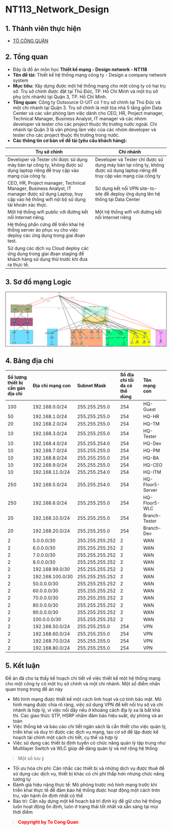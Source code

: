 # **NT113_Network_Design**

## 1. Thành viên thực hiện
  + [TÔ CÔNG QUÂN](https://github.com/Zquan315)

## 2. Tổng quan
  * Đây là đồ án môn học **Thiết kế mạng - Design network - NT118**
  * **Tên đề tài:** Thiết kế hệ thống mạng công ty - Design a company network system
  * **Mục tiêu:** Xây dựng được một hệ thống mạng cho một công ty có hai trụ sở. Trụ sở chính được đặt tại Thủ Đức, TP. Hồ Chí Minh và một trụ sở phụ (chi nhánh) tại Quận 3, TP. Hồ Chí Minh.
  * **Tổng quan**: Công ty Outsource O-UIT có 1 trụ sở chính tại Thủ Đức và một chi nhánh tại Quận 3. Trụ sở chính là một tòa nhà 5 tầng gồm Data Center và các văn phòng làm việc dành cho CEO, HR, Project manager, Technical Manager, Business Analyst, IT manager và các nhóm developer và tester cho các project thuộc thị trường nước ngoài. Chi nhánh tại Quận 3 là văn phòng làm việc của các nhóm developer và tester cho các project thuộc thị trường trong nước.
  * **Các thông tin cơ bản về đề tài (yêu cầu khách hàng):**

| **Trụ sở chính**                         | **Chi nhánh**                                                             |
|------------------------------------|---------------------------------------------------------------------------|
| Developer và Tester chỉ được sử dụng máy bàn tại công ty, không được sử dụng laptop riêng để truy cập vào mạng của công ty. | Developer và Tester chỉ được sử dụng máy bàn tại công ty, không được sử dụng laptop riêng để truy cập vào mạng của công ty                         |
| CEO, HR, Project manager, Technical Manager, Business Analyst, IT manager được sử dụng Laptop, truy cập vào hệ thống wifi nội bộ sử dụng tài khoản xác thực.              | Sử dụng kết nối VPN site-to-site để deploy ứng dụng lên hệ thống tại Data Center                                                   |
| Một hệ thống wifi public với đường kết nối Internet riêng.                    | Một hệ thống wifi với đường kết nối Internet riêng                              |
| Hệ thống phần cứng để triển khai hệ thống server ảo phục vụ cho việc deploy các ứng dụng trong giai đoạn test.               |                       |
| Sử dụng các dịch vụ Cloud deploy các ứng dụng trong giai đoạn staging để khách hàng sử dụng thử trước khi đưa ra thực tế.             |                         |
                                                                          

## 3. Sơ đồ mạng Logic

![Mô hình mạng logic](logic.png)

## 4. Bảng địa chỉ

| **Số lượng thiết bị cần gán địa chỉ** | **Địa chỉ mạng con** | **Subnet Mask**        | **Số địa chỉ tối đa có thể dùng** | **Tên mạng con**          |
|:--------------------------------------|:---------------------|:-----------------------|:---------------------------------|:---------------------------|
| 100                                   | 192.168.0.0/24       | 255.255.255.0          | 254                               | HQ-Guest                   |
| 50                                    | 192.168.1.0/24       | 255.255.255.0          | 254                               | HQ-HR                      |
| 20                                    | 192.168.2.0/24       | 255.255.255.0          | 254                               | HQ-TM                      |
| 10                                    | 192.168.3.0/24       | 255.255.255.0          | 254                               | HQ-Tester                  |
| 10                                    | 192.168.4.0/24       | 255.255.254.0          | 254                               | HQ-Dev                     |
| 10                                    | 192.168.7.0/24       | 255.255.255.0          | 254                               | HQ-PM                      |
| 10                                    | 192.168.8.0/24       | 255.255.255.0          | 254                               | HQ-BA                      |
| 10                                    | 192.168.9.0/24       | 255.255.255.0          | 254                               | HQ-CEO                     |
| 10                                    | 192.168.11.0/24      | 255.255.254.0          | 254                               | HQ-ITM                     |
| 250                                   | 192.168.5.0/24       | 255.255.254.0          | 254                               | HQ-Floor5-Server           |
| 250                                   | 192.168.6.0/24       | 255.255.255.0          | 254                               | HQ-Floor5-WLC              |
| 20                                    | 192.168.10.0/24      | 255.255.255.0          | 254                               | Branch-Tester              |
| 20                                    | 192.168.20.0/24      | 255.255.255.0          | 254                               | Branch-Dev                 |
| 2                                    | 5.0.0.0/30           | 255.255.255.252        | 2                                 | WAN                        |
|  2                                      | 6.0.0.0/30           | 255.255.255.252        | 2                                 |   WAN                          |
|   2                                     | 7.0.0.0/30           | 255.255.255.252        | 2                                 |   WAN                          |
|    2                                    | 8.0.0.0/30           | 255.255.255.252        | 2                                 |   WAN                          |
|     2                                   | 192.168.99.0/30      | 255.255.255.252        | 2                                 |    WAN                         |
|      2                                  | 192.168.100.0/30     | 255.255.255.252        | 2                                 |    WAN                         |
|       2                                 | 50.0.0.0/30          | 255.255.255.252        | 2                                 |    WAN                         |
|        2                                | 60.0.0.0/30          | 255.255.255.252        | 2                                 |    WAN                         |
|         2                               | 70.0.0.0/30          | 255.255.255.252        | 2                                 |    WAN                         |
|          2                              | 80.0.0.0/30          | 255.255.255.252        | 2                                 |    WAN                         |
|           2                             | 90.0.0.0/30          | 255.255.255.252        | 2                                 |    WAN                         |
|            2                            | 100.0.0.0/30         | 255.255.255.252        | 2                                 |    WAN                         |
| 2                                   | 192.168.50.0/24      | 255.255.255.0          | 254                               | VPN                        |
|          2                             | 192.168.60.0/24      | 255.255.255.0          | 254                               |   VPN                          |
|           2                             | 192.168.70.0/24      | 255.255.255.0          | 254                               |      VPN                       |
|            2                            | 192.168.80.0/24      | 255.255.255.0          | 254                               |         VPN                    |

## 5. Kết luận
Đề án đã cho ta thấy kế hoạch chi tiết về việc thiết kế một hệ thống mạng cho một công ty có một trụ sở chính và một chi nhánh. Một số điểm nhấn quan trọng trong đề án này
* Mô hình mạng được thiết kế một cách linh hoạt và có tính bảo mật. Mô hình mạng được chia rõ ràng, việc sử dụng VPN để kết nối trụ sở và chi nhánh là hợp lý, vì việc nối dây nếu ở khoảng cách địa lý xa là bất khả thi. Các giao thức STP, HSRP nhằm đảm bảo hiệu suất, dự phòng và an toàn
* Việc thống kê và báo cáo chi tiết ngân sách là cần thiết cho việc quản lý, triển khai và duy trì được các dịch vụ mạng, tạo cơ sở để lập được kế hoạch tài chính một cách chi tiết, cụ thể và hợp lý
* Việc sử dụng các thiết bị định tuyến có chức năng quản lý tập trung như Multilayer Switch và WLC giúp dễ dàng quản lý và mở rộng hệ thống
> Một số lưu ý
* Tối ưu hóa chi phí: Cân nhắc các thiết bị và những dịch vụ được thuê để sử dụng các dịch vụ, thiết bị khác có chi phí thấp hơn nhưng chức năng tương tự
* Đánh giá hiệu năng thực tế: Mô phỏng trước mô hình mạng trước khi triển khai thực tế để đảm bảo hệ thống được hoạt động một cách trơn tru, vận hành ổn định nhất có thể
* Bảo trì: Cần xây dựng một kế hoạch bả trì định kỳ để giữ cho hệ thống luôn hoạt động ổn định, luôn ở trạng thái tốt nhất và sẵn sàng tại mọi thời điểm

> <span style="color:red;">**Copyright by To Cong Quan**</span> 
